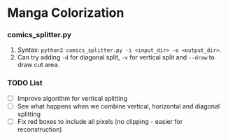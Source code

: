 # Manga Colorization
### comics_splitter.py
1. Syntax: `python3 comics_splitter.py -i <input_dir> -o <output_dir>`.
2. Can try adding `-d` for diagonal split, `-v` for vertical split and `--draw` to draw cut area. 

### TODO List
- [ ] Improve algorithm for vertical splitting
- [ ] See what happens when we combine vertical, horizontal and diagonal splitting
- [ ] Fix red boxes to include all pixels (no clipping - easier for reconstruction) 
